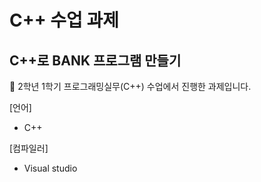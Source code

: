C++ 수업 과제
============
C++로 BANK 프로그램 만들기
-------------------------

📌 2학년 1학기 프로그래밍실무(C++) 수업에서 진행한 과제입니다.

[언어]
- C++

[컴파일러]
- Visual studio
